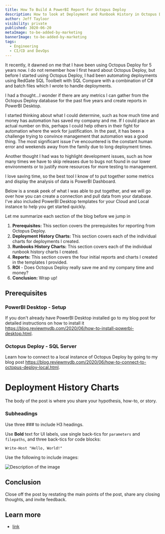 ```yaml
---
title: How To Build A PowerBI Report For Octopus Deploy
description: How to look at Deployment and Runbook History in Octopus Deploy to analyize. 
author: Jeff Tayloor
visibility: private
published: 3020-06-20
metaImage: to-be-added-by-marketing
bannerImage: to-be-added-by-marketing
tags:
  - Engineering
  - CI/CD and DevOps
---
```


It recently, it dawned on me that I have been using Octopus Deploy for 5 years now. I do not remember how I first heard about Octopus Deploy, but before I started using Octopus Deploy, I had been automating deployments using RedGate SQL Toolbelt with SQL Compare with a combination of C# and batch files which I wrote to handle deployments.

I had a thought...I wonder if there are any metrics I can gather from the Octopus Deploy database for the past five years and create reports in PowerBI Desktop.

I started thinking about what I could determine, such as how much time and money has automation has saved my company and me. If I could place an actual number on this, perhaps I could help others in their fight for automation where the work for justification. In the past, it has been a challenge trying to convince management that automation was a good thing. The most significant issue I've encountered is the constant human error and weekends away from the family due to long deployment times.

Another thought I had was to highlight development issues, such as how many times we have to skip releases due to bugs not found in our lower environments or to justify more resources for more testing to management.


I love saving time, so the best tool I know of to put together some metrics and display the analysis of data is PowerBI Dashboard.

Below is a sneak peek of what I was able to put together, and we will go over how you can create a connection and pull data from your database. I've also included PowerBI Desktop templates for your Cloud and Local instance to help you get started quickly.


Let me summarize each section of the blog before we jump in
1. **Prerequisites:** This section covers the prerequisites for reporting from Octopus Deploy.
2. **Deployment History Charts:** This section covers each of the individual charts for deployments I created.
3. **Runbooks History Charts:** This section covers each of the individual runbook history charts I created.
4. **Reports:** This section covers the four initial reports and charts I created in the templates I provided.
5. **ROI** - Does Octopus Deploy really save me and my company time and money?
6. **Conclusion:** Wrap up!

## Prerequisites

### PowerBI Desktop - Setup
If you don't already have PowerBI Desktop installed go to my blog post for detailed instructions on how to install it https://blog.reviewmydb.com/2020/06/how-to-install-powerbi-desktop.html.

### Octopus Deploy - SQL Server
Learn how to connect to a local instance of Octopus Deploy by going to my blog post https://blog.reviewmydb.com/2020/06/how-to-connect-to-octopus-deploy-local.html.

# Deployment History Charts

The body of the post is where you share your hypothesis, how-to, or story.

### Subheadings

Use three ### to include H3 headings.

Use **Bold** text for UI labels, use single back-tics for `parameters` and `filepaths`, and three back-tics for code blocks:

```
Write-Host "Hello, World!"
```

Use the following to include images:

![Description of the image](/path/to/image.png "width=500")

## Conclusion

Close off the post by restating the main points of the post, share any closing thoughts, and invite feedback.

## Learn more

- [link](https://www.example.com/resource)
